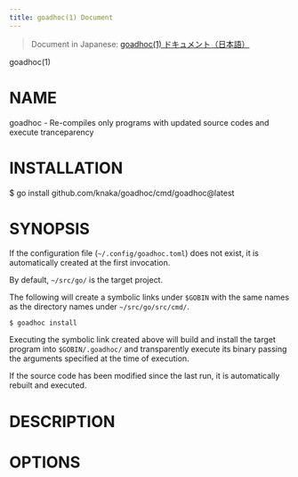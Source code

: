 ```yaml
---
title: goadhoc(1) Document
---
```


> Document in Japanese: <!-- mdpplink href=./README-ja.md -->[goadhoc(1) ドキュメント（日本語）](./README-ja.md)<!-- /mdpplink -->

goadhoc(1)

# NAME

<!--
goadhoc - ソースに変更があった Go プログラムだけを再コンパイルして実行するプログラム
-->

goadhoc - Re-compiles only programs with updated source codes and execute tranceparency


# INSTALLATION

  $ go install github.com/knaka/goadhoc/cmd/goadhoc@latest

# SYNOPSIS

<!-- 
設定ファイル（ `~/.config/goadhoc.toml` ）が存在しなければ、初回実行時に自動的に作成する。
-->

If the configuration file (`~/.config/goadhoc.toml`) does not exist, it is automatically created at the first invocation. 

<!-- 
デフォルトでは、 `~/src/go/` が対象プロジェクトになっている。
-->

By default, `~/src/go/` is the target project.

<!-- 
以下を実行すると、 `~/src/go/src/cmd/` 以下のディレクトリ名と同名のシンボリックリンクを `$GOBIN` 以下に作成する。
-->

The following will create a symbolic links under `$GOBIN` with the same names as the directory names under `~/src/go/src/cmd/`.

```
$ goadhoc install
```

<!--
上記で作成されたシンボリックリンクを実行すると、対象のプログラムをビルドして `$GOBIN/.goadhoc/` 以下にインストールし、実行の際に指定された引数を渡してそのバイナリを透過的に実行する。
-->

Executing the symbolic link created above will build and install the target program into `$GOBIN/.goadhoc/` and transparently execute its binary passing the arguments specified at the time of execution.

<!-- 
前回実行時以降にソースが修正されていた場合は、自動的に再ビルドして実行する。
-->

If the source code has been modified since the last run, it is automatically rebuilt and executed.

# DESCRIPTION

# OPTIONS
